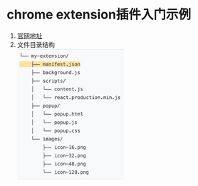 # chrome extension插件入门示例

1. [官网地址](https://developer.chrome.com/docs/extensions/mv3/getstarted/development-basics/)
2. 文件目录结构
</br><img src="./md/目录结构.png" width="50%">